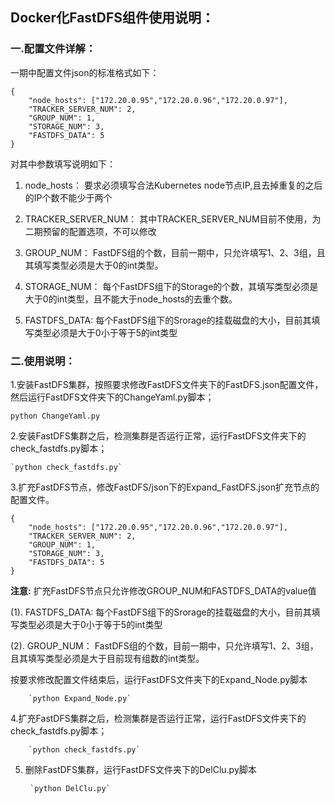 ## Docker化FastDFS组件使用说明：

### 一.配置文件详解：

一期中配置文件json的标准格式如下：
```
{
    "node_hosts": ["172.20.0.95","172.20.0.96","172.20.0.97"],
    "TRACKER_SERVER_NUM": 2,
    "GROUP_NUM": 1,
    "STORAGE_NUM": 3,
    "FASTDFS_DATA": 5
}
```

对其中参数填写说明如下：

1. node_hosts：
	要求必须填写合法Kubernetes node节点IP,且去掉重复的之后的IP个数不能少于两个
	
2. TRACKER_SERVER_NUM：
	其中TRACKER_SERVER_NUM目前不使用，为二期预留的配置选项，不可以修改

3. GROUP_NUM：
	FastDFS组的个数，目前一期中，只允许填写1、2、3组，且其填写类型必须是大于0的int类型。
4. STORAGE_NUM：
	每个FastDFS组下的Storage的个数，其填写类型必须是大于0的int类型，且不能大于node_hosts的去重个数。
5. FASTDFS_DATA:
	每个FastDFS组下的Srorage的挂载磁盘的大小，目前其填写类型必须是大于0小于等于5的int类型
	
### 二.使用说明：

1.安装FastDFS集群，按照要求修改FastDFS文件夹下的FastDFS.json配置文件，然后运行FastDFS文件夹下的ChangeYaml.py脚本；
	
	python ChangeYaml.py

2.安装FastDFS集群之后，检测集群是否运行正常，运行FastDFS文件夹下的check_fastdfs.py脚本；
	
	`python check_fastdfs.py`

3.扩充FastDFS节点，修改FastDFS/json下的Expand_FastDFS.json扩充节点的配置文件。

```
{
    "node_hosts": ["172.20.0.95","172.20.0.96","172.20.0.97"],
    "TRACKER_SERVER_NUM": 2,
    "GROUP_NUM": 1,
    "STORAGE_NUM": 3,
    "FASTDFS_DATA": 5
}
```
**注意:**
扩充FastDFS节点只允许修改GROUP_NUM和FASTDFS_DATA的value值

(1). FASTDFS_DATA:
	每个FastDFS组下的Srorage的挂载磁盘的大小，目前其填写类型必须是大于0小于等于5的int类型

(2). GROUP_NUM：
	FastDFS组的个数，目前一期中，只允许填写1、2、3组，且其填写类型必须是大于目前现有组数的int类型。	
	
按要求修改配置文件结束后，运行FastDFS文件夹下的Expand_Node.py脚本
		
		`python Expand_Node.py`

4.扩充FastDFS集群之后，检测集群是否运行正常，运行FastDFS文件夹下的check_fastdfs.py脚本；
	
		`python check_fastdfs.py`
	
5. 删除FastDFS集群，运行FastDFS文件夹下的DelClu.py脚本
	
		`python DelClu.py`
	

